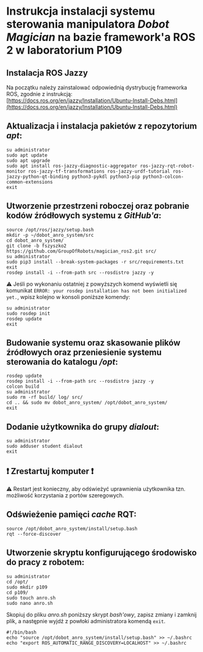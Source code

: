 # Instrukcja instalacji systemu sterowania manipulatora _Dobot Magician_ na bazie framework'a ROS 2 w laboratorium P109 

## Instalacja ROS Jazzy

Na początku należy zainstalować odpowiednią dystrybucję frameworka ROS, zgodnie z instrukcją:
[https://docs.ros.org/en/jazzy/Installation/Ubuntu-Install-Debs.html](https://docs.ros.org/en/jazzy/Installation/Ubuntu-Install-Debs.html)

## Aktualizacja i instalacja pakietów z repozytorium _apt_: 
```
su administrator
sudo apt update
sudo apt upgrade
sudo apt install ros-jazzy-diagnostic-aggregator ros-jazzy-rqt-robot-monitor ros-jazzy-tf-transformations ros-jazzy-urdf-tutorial ros-jazzy-python-qt-binding python3-pykdl python3-pip python3-colcon-common-extensions
exit
```
## Utworzenie przestrzeni roboczej oraz pobranie kodów źródłowych systemu z _GitHub'a_: 
```
source /opt/ros/jazzy/setup.bash
mkdir -p ~/dobot_anro_system/src
cd dobot_anro_system/
git clone -b fszyszko2 https://github.com/GroupOfRobots/magician_ros2.git src/
su administrator
sudo pip3 install --break-system-packages -r src/requirements.txt
exit
rosdep install -i --from-path src --rosdistro jazzy -y
```
:warning: Jeśli po wykonaniu ostatniej z powyższych komend wyświetli się komunikat `ERROR: your rosdep installation has not been initialized yet.`, wpisz kolejno w konsoli poniższe komendy: 
```
su administrator
sudo rosdep init
rosdep update
exit
```

## Budowanie systemu oraz skasowanie plików źródłowych oraz przeniesienie systemu sterowania do katalogu _/opt_: 
```
rosdep update
rosdep install -i --from-path src --rosdistro jazzy -y
colcon build
su administrator
sudo rm -rf build/ log/ src/
cd .. && sudo mv dobot_anro_system/ /opt/dobot_anro_system/
exit
```

## Dodanie użytkownika do grupy _dialout_: 
```
su administrator
sudo adduser student dialout 
exit
```
## :exclamation: Zrestartuj komputer :exclamation:
:warning: Restart jest konieczny, aby odświeżyć uprawnienia użytkownika tzn. możliwość korzystania z portów szeregowych. 

## Odświeżenie pamięci _cache_ RQT: 
```
source /opt/dobot_anro_system/install/setup.bash
rqt --force-discover
```
## Utworzenie skryptu konfigurującego środowisko do pracy z robotem:
```
su administrator
cd /opt/
sudo mkdir p109
cd p109/
sudo touch anro.sh
sudo nano anro.sh
```
Skopiuj do pliku _anro.sh_ poniższy skrypt _bash'owy_, zapisz zmiany i zamknij plik, a następnie wyjdź z powłoki administratora komendą `exit`.
```
#!/bin/bash
echo "source /opt/dobot_anro_system/install/setup.bash" >> ~/.bashrc
echo "export ROS_AUTOMATIC_RANGE_DISCOVERY=LOCALHOST" >> ~/.bashrc
```
